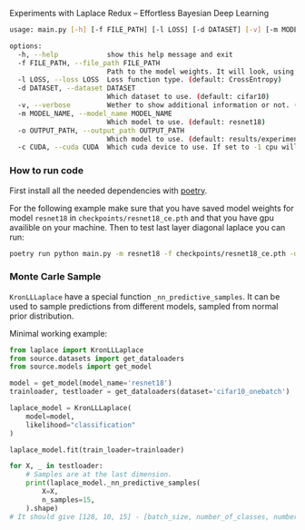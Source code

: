 Experiments with Laplace Redux – Effortless Bayesian Deep Learning

```bash
usage: main.py [-h] [-f FILE_PATH] [-l LOSS] [-d DATASET] [-v] [-m MODEL_NAME] [-o OUTPUT_PATH] [-c CUDA]

options:
  -h, --help            show this help message and exit
  -f FILE_PATH, --file_path FILE_PATH
                        Path to the model weights. It will look, using location where the main file is located as root. (default: None)
  -l LOSS, --loss LOSS  Loss function type. (default: CrossEntropy)
  -d DATASET, --dataset DATASET
                        Which dataset to use. (default: cifar10)
  -v, --verbose         Wether to show additional information or not. (default: False)
  -m MODEL_NAME, --model_name MODEL_NAME
                        Which model to use. (default: resnet18)
  -o OUTPUT_PATH, --output_path OUTPUT_PATH
                        Which model to use. (default: results/experiment.pth)
  -c CUDA, --cuda CUDA  Which cuda device to use. If set to -1 cpu will be used. Default value is -1. (default: -1)
```

### How to run code
First install all the needed dependencies with [poetry](https://python-poetry.org/docs/#installing-with-the-official-installer). 

For the following example make sure that  you have saved model weights for model `resnet18` in `checkpoints/resnet18_ce.pth` and that you have gpu availible on your machine. Then to test last layer diagonal laplace you can run:
```bash
poetry run python main.py -m resnet18 -f checkpoints/resnet18_ce.pth -d cifar10_one_batch -c 0 -o results.pth -v
```
### Monte Carle Sample

`KronLLLaplace` have a special function `_nn_predictive_samples`. It can be used to sample predictions from different models, sampled from normal prior distribution. 

Minimal working example:
```python
from laplace import KronLLLaplace
from source.datasets import get_dataloaders
from source.models import get_model

model = get_model(model_name='resnet18')
trainloader, testloader = get_dataloaders(dataset='cifar10_onebatch')

laplace_model = KronLLLaplace(
    model=model,
    likelihood="classification"
)

laplace_model.fit(train_loader=trainloader)

for X, _ in testloader:
    # Samples are at the last dimension.
    print(laplace_model._nn_predictive_samples(
        X=X,
        n_samples=15,
    ).shape)
# It should give [128, 10, 15] - [batch_size, number_of_classes, number_of_monte_carlo_samples]
```